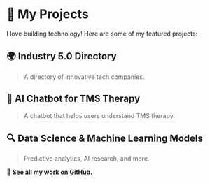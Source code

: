 # 💼 My Projects

I love building technology! Here are some of my featured projects:

## 🌍 Industry 5.0 Directory
> A directory of innovative tech companies.

## 🤖 AI Chatbot for TMS Therapy
> A chatbot that helps users understand TMS therapy.

## 🔍 Data Science & Machine Learning Models
> Predictive analytics, AI research, and more.

🔗 **See all my work on [GitHub](https://github.com/Muskan-saraf).**
